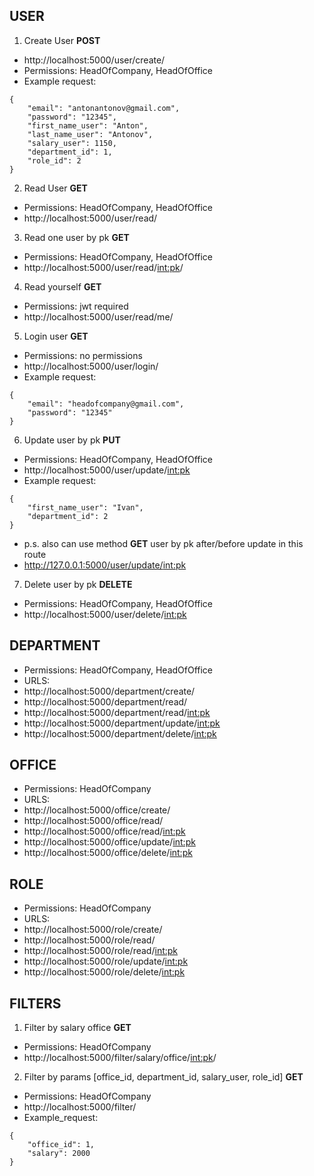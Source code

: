 ## USER

1. Create User **POST**

- http://localhost:5000/user/create/
- Permissions: HeadOfCompany, HeadOfOffice
- Example request:
```
{
	"email": "antonantonov@gmail.com",
	"password": "12345",
	"first_name_user": "Anton",
	"last_name_user": "Antonov",
	"salary_user": 1150,
	"department_id": 1,
	"role_id": 2
}
```

2. Read User **GET**
- Permissions: HeadOfCompany, HeadOfOffice
- http://localhost:5000/user/read/

3. Read one user by pk **GET**
- Permissions: HeadOfCompany, HeadOfOffice
- http://localhost:5000/user/read/<int:pk>/

4. Read yourself **GET**
- Permissions: jwt required
- http://localhost:5000/user/read/me/

5. Login user **GET**
- Permissions: no permissions
- http://localhost:5000/user/login/
- Example request:
```
{
	"email": "headofcompany@gmail.com",
	"password": "12345"
}
```

6. Update user by pk **PUT**
- Permissions: HeadOfCompany, HeadOfOffice
- http://localhost:5000/user/update/<int:pk>
- Example request:
```
{
	"first_name_user": "Ivan",
	"department_id": 2
}
```
- p.s. also can use method **GET** user by pk after/before update in this route
- http://127.0.0.1:5000/user/update/<int:pk>

7. Delete user by pk **DELETE**
- Permissions: HeadOfCompany, HeadOfOffice
- http://localhost:5000/user/delete/<int:pk>

## DEPARTMENT
- Permissions: HeadOfCompany, HeadOfOffice
- URLS:
- http://localhost:5000/department/create/
- http://localhost:5000/department/read/
- http://localhost:5000/department/read/<int:pk>
- http://localhost:5000/department/update/<int:pk>
- http://localhost:5000/department/delete/<int:pk>

## OFFICE
- Permissions: HeadOfCompany
- URLS:
- http://localhost:5000/office/create/
- http://localhost:5000/office/read/
- http://localhost:5000/office/read/<int:pk>
- http://localhost:5000/office/update/<int:pk>
- http://localhost:5000/office/delete/<int:pk>

## ROLE
- Permissions: HeadOfCompany
- URLS:
- http://localhost:5000/role/create/
- http://localhost:5000/role/read/
- http://localhost:5000/role/read/<int:pk>
- http://localhost:5000/role/update/<int:pk>
- http://localhost:5000/role/delete/<int:pk>

## FILTERS
1. Filter by salary office **GET**
- Permissions: HeadOfCompany
- http://localhost:5000/filter/salary/office/<int:pk>/

2. Filter by params [office_id, department_id, salary_user, role_id] **GET**
- Permissions: HeadOfCompany
- http://localhost:5000/filter/
- Example_request:
```
{
	"office_id": 1,
	"salary": 2000
}
```